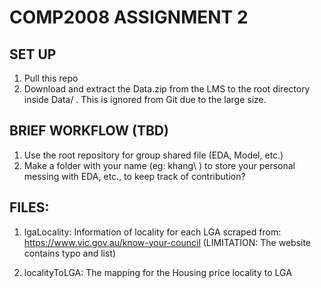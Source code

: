 # COMP2008 ASSIGNMENT 2

## SET UP
1. Pull this repo
2. Download and extract the Data.zip from the LMS to the root directory inside Data/ . This is ignored from Git due to the large size.

## BRIEF WORKFLOW (TBD)
1. Use the root repository for group shared file (EDA, Model, etc.)
2. Make a folder with your name (eg: khang\ ) to store your personal messing with EDA, etc., to keep track of contribution? 

## FILES:
1. lgaLocality: Information of locality for each LGA scraped from: https://www.vic.gov.au/know-your-council 
(LIMITATION: The website contains typo and list)

2. localityToLGA: The mapping for the Housing price locality to LGA